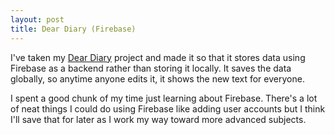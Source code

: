 ```yaml
---
layout: post
title: Dear Diary (Firebase)
---
```

I've taken my <a href="http://rachelmcquirk.com/projects/deardiaryfirebase" target="_blank">Dear Diary</a> project and made it so that it stores data using Firebase as a backend rather than storing it locally. It saves the data globally, so anytime anyone edits it, it shows the new text for everyone.

I spent a good chunk of my time just learning about Firebase. There's a lot of neat things I could do using Firebase like adding user accounts but I think I'll save that for later as I work my way toward more advanced subjects.
